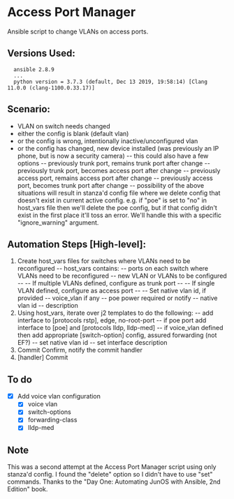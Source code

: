 # Access Port Manager
Ansible script to change VLANs on access ports.

## Versions Used:
```
  ansible 2.8.9
  ...
  python version = 3.7.3 (default, Dec 13 2019, 19:58:14) [Clang 11.0.0 (clang-1100.0.33.17)]
```
## Scenario:
- VLAN on switch needs changed
- either the config is blank (default vlan)
- or the config is wrong, intentionally inactive/unconfigured vlan
- or the config has changed, new device installed (was previously an IP phone, but is now a security camera)
-- this could also have a few options
-- previously trunk port, remains trunk port after change
-- previously trunk port, becomes access port after change
-- previously access port, remains access port after change
-- previously access port, becomes trunk port after change
-- possibility of the above situations will result in stanza'd config file where we delete config that doesn't exist in current active config. e.g. if "poe" is set to "no" in host_vars file then we'll delete the poe config, but if that config didn't exist in the first place it'll toss an error. We'll handle this with a specific "ignore_warning" argument.

## Automation Steps [High-level]:
1) Create host_vars files for switches where VLANs need to be reconfigured
-- host_vars contains:
-- ports on each switch where VLANs need to be reconfigured
-- new VLAN or VLANs to be configured
-- -- If multiple VLANs defined, configure as trunk port
-- -- If single VLAN defined, configure as access port
-- -- Set native vlan id, if provided
-- voice_vlan if any
-- poe power required or notify
-- native vlan id
-- description
2) Using host_vars, iterate over j2 templates to do the following:
-- add interface to [protocols rstp], edge, no-root-port
-- if poe port add interface to [poe] and [protocols lldp, lldp-med]
-- if voice_vlan defined then add appropriate [switch-option] config, assured forwarding (not EF?)
-- set native vlan id
-- set interface description
3) Commit Confirm, notify the commit handler
4) [handler] Commit

## To do
- [x] Add voice vlan configuration
  - [x] voice vlan
  - [x] switch-options
  - [x] forwarding-class
  - [x] lldp-med

## Note
This was a second attempt at the Access Port Manager script using only stanza'd config. I found the "delete" option so I didn't have to use "set" commands. Thanks to the "Day One: Automating JunOS with Ansible, 2nd Edition" book.
